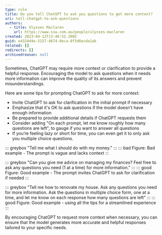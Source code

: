 ```yaml
---
type: rule
title: Do you tell ChatGPT to ask you questions to get more context?
uri: tell-chatgpt-to-ask-questions
authors:
  - title: Ulysses Maclaren
    url: https://www.ssw.com.au/people/ulysses-maclaren
created: 2023-04-12T13:40:52.200Z
guid: e4324d4e-5157-4674-8eca-8f3d6ecda1ab
related: []
redirects: []
archivedreason: null
---
```

Sometimes, ChatGPT may require more context or clarification to provide a helpful response. Encouraging the model to ask questions when it needs more information can improve the quality of its answers and prevent misunderstandings.

<!--endintro-->

Here are some tips for prompting ChatGPT to ask for more context:

* Invite ChatGPT to ask for clarification in the initial prompt if necessary
* Emphasize that it's OK to ask questions if the model doesn't have enough information
* Be prepared to provide additional details if ChatGPT requests them
* Consider adding "On each prompt, let me know roughly how many questions are left", to gauge if you want to answer all questions
* If you’re feeling lazy or short for time, you can even get it to only ask you multiple choice questions.

::: greybox
"Tell me what I should do with my money."
:::
::: bad
Figure: Bad example - The prompt is vague and lacks context
:::

::: greybox
"Can you give me advice on managing my finances? Feel free to ask any questions you need (1 at a time) for more information."
:::
::: good
Figure: Good example - The prompt invites ChatGPT to ask for clarification if needed
:::

::: greybox
"Tell me how to renovate my house. Ask any questions you need for more information. Ask the questions in multiple choice form, one at a time, and let me know on each response how many questions are left"
:::
::: good
Figure: Good example - using all the tips for a streamlined experience
:::

By encouraging ChatGPT to request more context when necessary, you can ensure that the model generates more accurate and helpful responses tailored to your specific needs.

